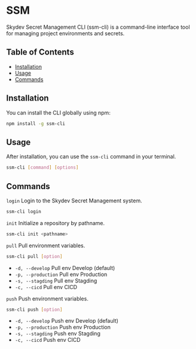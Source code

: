 # SSM

Skydev Secret Management CLI (ssm-cli) is a command-line interface tool for managing project environments and secrets.

## Table of Contents

- [Installation](#installation)
- [Usage](#usage)
- [Commands](#commands)

<a name="installation"></a>

## Installation

You can install the CLI globally using npm:

```sh
npm install -g ssm-cli
```

## Usage

After installation, you can use the `ssm-cli` command in your terminal.

```sh
ssm-cli [command] [options]
```

## Commands

`login`
Login to the Skydev Secret Management system.

```sh
ssm-cli login
```

`init`
Initialize a repository by pathname.

```sh
ssm-cli init <pathname>
```

`pull`
Pull environment variables.

```sh
ssm-cli pull [option]
```

- `-d, --develop` Pull env Develop (default)
- `-p, --production` Pull env Production
- `-s, --stagding` Pull env Stagding
- `-c, --cicd` Pull env CICD

`push`
Push environment variables.

```sh
ssm-cli push [option]
```

- `-d, --develop` Push env Develop (default)
- `-p, --production` Push env Production
- `-s, --stagding` Push env Stagding
- `-c, --cicd` Push env CICD
